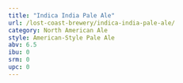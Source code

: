 ```yaml
---
title: "Indica India Pale Ale"
url: /lost-coast-brewery/indica-india-pale-ale/
category: North American Ale
style: American-Style Pale Ale
abv: 6.5
ibu: 0
srm: 0
upc: 0
---
```


